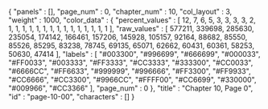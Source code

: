 {
  "panels" : [],
  "page_num" : 0,
  "chapter_num" : 10,
  "col_layout" : 3,
  "weight" : 1000,
  "color_data" : {
    "percent_values" : [
      12,
      7,
      6,
      5,
      3,
      3,
      3,
      3,
      2,
      1,
      1,
      1,
      1,
      1,
      1,
      1,
      1,
      1,
      1,
      1,
      1,
      1,
      1,
      1
    ],
    "raw_values" : [
      577211,
      339698,
      285630,
      235054,
      174142,
      166461,
      157206,
      145928,
      105157,
      92164,
      88682,
      85550,
      85526,
      85295,
      83238,
      78745,
      69135,
      65071,
      62662,
      60431,
      60361,
      58253,
      50630,
      47414
    ],
    "labels" : [
      "#003300",
      "#996699",
      "#666699",
      "#000033",
      "#FF0033",
      "#003333",
      "#FF3333",
      "#CC3333",
      "#333300",
      "#CC0033",
      "#6666CC",
      "#FF6633",
      "#999999",
      "#996666",
      "#FF3300",
      "#FF9933",
      "#CC6666",
      "#CC3300",
      "#9966CC",
      "#FFFF00",
      "#CC6699",
      "#330000",
      "#009966",
      "#CC3366"
    ],
    "page_num" : 0
  },
  "title" : "Chapter 10, Page 0",
  "id" : "page-10-00",
  "characters" : []
}
